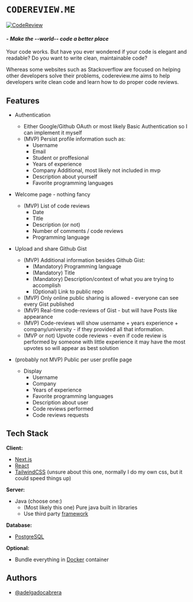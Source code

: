 
# `CODEREVIEW.ME` 

 [![CodeReview](https://www.bounteous.com/sites/default/files/insights/2019-06/previews/20190606_blog_code_review_limbo-_how_low_should_you_go_website.png)](https://github.com/CS601-F21/side-project-adelgadocabrera)

#### - _Make the --world-- code a better place_ 

Your code works. But have you ever wondered if your code is elegant and readable? 
Do you want to write clean, maintainable code?

Whereas some websites such as Stackoverflow are focused on helping other developers solve their problems, 
codereview.me aims to help developers write clean code and learn how to do proper code reviews.


## Features

- Authentication
    - Either Google/Github OAuth or most likely Basic Authentication so I can implement it myself
    - (MVP) Persist profile information such as:
        - Username
        - Email
        - Student or proffesional 
        - Years of experience
        - Company
        Additional, most likely not included in mvp
        - Description about yourself
        - Favorite programming languages

- Welcome page - nothing fancy
    - (MVP) List of code reviews
        - Date
        - Title
        - Description (or not)
        - Number of comments / code reviews
        - Programming language

- Upload and share Github Gist
    - (MVP) Additional information besides Github Gist:
        - (Mandatory) Programming language
        - (Mandatory) Title
        - (Mandatory) Description/context of what you are trying to accomplish
        - (Optional) Link to public repo  
    - (MVP) Only online public sharing is allowed - everyone can see every Gist published
    - (MVP) Real-time code-reviews of Gist - but will have Posts like appearance
    - (MVP) Code-reviews will show username + years experience + company/university - if they provided all that 
        information. 
    - (MVP or not) Upvote code reviews - even if code review is performed by someone with little experience
        it may have the most upvotes so will appear as best solution

- (probably not MVP) Public per user profile page 
    - Display
        - Username
        - Company
        - Years of experience
        - Favorite programming languages 
        - Description about user
        - Code reviews performed
        - Code reviews requests


  
## Tech Stack

**Client:** 
- [Next.js](https://nextjs.org/)
- [React](https://reactjs.org/)
- [TailwindCSS](https://tailwindcss.com/) (unsure about this one, normally I do my own css, but it could speed things up)

**Server:** 
- Java (choose one:) 
    - (Most likely this one) Pure java built in libraries
    - Use third party [framework](https://hackr.io/blog/java-frameworks)

**Database:**
- [PostgreSQL](https://www.postgresql.org/)

**Optional:**
- Bundle everything in [Docker](https://www.docker.com/) container
  
## Authors

- [@adelgadocabrera](https://www.github.com/adelgadocabrera)
  
